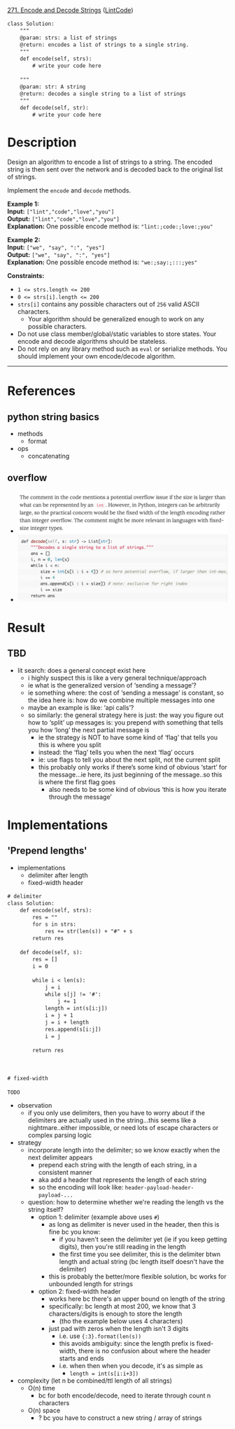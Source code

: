 [271. Encode and Decode Strings](https://leetcode.com/problems/encode-and-decode-strings/)
([LintCode](https://www.lintcode.com/problem/659/))

```
class Solution:
    """
    @param: strs: a list of strings
    @return: encodes a list of strings to a single string.
    """
    def encode(self, strs):
        # write your code here

    """
    @param: str: A string
    @return: decodes a single string to a list of strings
    """
    def decode(self, str):
        # write your code here
```

# Description
Design an algorithm to encode a list of strings to a string. The encoded string is then sent over the network and is decoded back to the original list of strings.

Implement the `encode` and `decode` methods.

**Example 1:**  
**Input:** `["lint","code","love","you"]`  
**Output:** `["lint","code","love","you"]`  
**Explanation:** One possible encode method is: `"lint:;code:;love:;you"`  

**Example 2:**  
**Input:** `["we", "say", ":", "yes"]`  
**Output:** `["we", "say", ":", "yes"]`  
**Explanation:** One possible encode method is: `"we:;say:;:::;yes"`  

**Constraints:**
- `1 <= strs.length <= 200`
- `0 <= strs[i].length <= 200`
- `strs[i]` contains any possible characters out of `256` valid ASCII characters.
	- Your algorithm should be generalized enough to work on any possible characters.
- Do not use class member/global/static variables to store states. Your encode and decode algorithms should be stateless.
- Do not rely on any library method such as `eval` or serialize methods. You should implement your own encode/decode algorithm.

---



# References
## python string basics
- methods
	- format
- ops
	- concatenating


## overflow

- ![](../!assets/attachments/Pasted%20image%2020240226141005.png)
- ![](../!assets/attachments/Pasted%20image%2020240226141051.png)








# Result




## TBD
- lit search: does a general concept exist here
	- i highly suspect this is like a very general technique/approach
	- ie what is the generalized version of ‘sending a message’?
	- ie something where: the cost of ‘sending a message’ is constant, so the idea here is: how do we combine multiple messages into one
	- maybe an example is like: ‘api calls’?
	- so similarly: the general strategy here is just: the way you figure out how to ‘split’ up messages is: you prepend with something that tells you how ‘long’ the next partial message is
		- ie the strategy is NOT to have some kind of ‘flag’ that tells you this is where you split
		- instead: the ‘flag’ tells you when the next ‘flag’ occurs
		- ie: use flags to tell you about the next split, not the current split
		- this probably only works if there’s some kind of obvious ‘start’ for the message...ie here, its just beginning of the message..so this is where the first flag goes
			- also needs to be some kind of obvious ‘this is how you iterate through the message’





# Implementations
## 'Prepend lengths'
- implementations
	- delimiter after length
	- fixed-width header

```
# delimiter
class Solution:
    def encode(self, strs):
        res = ""
        for s in strs:
            res += str(len(s)) + "#" + s
        return res

    def decode(self, s):
        res = []
        i = 0
        
        while i < len(s):
            j = i
            while s[j] != '#':
                j += 1
            length = int(s[i:j])
            i = j + 1
            j = i + length
            res.append(s[i:j])
            i = j
            
        return res



# fixed-width

TODO

```


- observation
	- if you only use delimiters, then you have to worry about if the delimiters are actually used in the string...this seems like a nightmare..either impossible, or need lots of escape characters or complex parsing logic
- strategy
	- incorporate length into the delimiter; so we know exactly when the next delimiter appears
		- prepend each string with the length of each string, in a consistent manner
		- aka add a header that represents the length of each string
		- so the encoding will look like: `header-payload-header-payload-...`
	- question: how to determine whether we're reading the length vs the string itself?
		- option 1: delimiter (example above uses `#`)
			- as long as delimiter is never used in the header, then this is fine bc you know:
				- if you haven't seen the delimiter yet (ie if you keep getting digits), then you're still reading in the length
				- the first time you see delimiter, this is the delimiter btwn length and actual string (bc length itself doesn't have the delimiter)
			- this is probably the better/more flexible solution, bc works for unbounded length for strings
		- option 2: fixed-width header
			- works here bc there's an upper bound on length of the string
			- specifically: bc length at most 200, we know that 3 characters/digits is enough to store the length
				- (tho the example below uses 4 characters)
			- just pad with zeros when the length isn't 3 digits
				- i.e. use `{:3}.format(len(s))`
				- this avoids ambiguity: since the length prefix is fixed-width, there is no confusion about where the header starts and ends
				- i.e. when then when you decode, it's as simple as
					- `length = int(s[i:i+3])`
- complexity (let n be combined/ttl length of all strings)
	- O(n) time
		- bc for both encode/decode, need to iterate through count n characters
	- O(n) space
		- ? bc you have to construct a new string / array of strings



